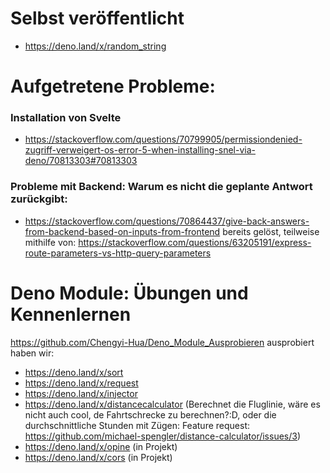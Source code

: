 # Selbst veröffentlicht
- https://deno.land/x/random_string


# Aufgetretene Probleme:
### Installation von Svelte
- https://stackoverflow.com/questions/70799905/permissiondenied-zugriff-verweigert-os-error-5-when-installing-snel-via-deno/70813303#70813303

### Probleme mit Backend: Warum es nicht die geplante Antwort zurückgibt: 
- https://stackoverflow.com/questions/70864437/give-back-answers-from-backend-based-on-inputs-from-frontend bereits gelöst, teilweise mithilfe von: https://stackoverflow.com/questions/63205191/express-route-parameters-vs-http-query-parameters

# Deno Module: Übungen und Kennenlernen
https://github.com/Chengyi-Hua/Deno_Module_Ausprobieren
ausprobiert haben wir:
- https://deno.land/x/sort
- https://deno.land/x/request
- https://deno.land/x/injector
- https://deno.land/x/distancecalculator  (Berechnet die Fluglinie, wäre es nicht auch cool, de Fahrtschrecke zu berechnen?:D, oder die durchschnittliche Stunden mit Zügen: Feature request: https://github.com/michael-spengler/distance-calculator/issues/3)
- https://deno.land/x/opine (in Projekt)
- https://deno.land/x/cors (in Projekt)



